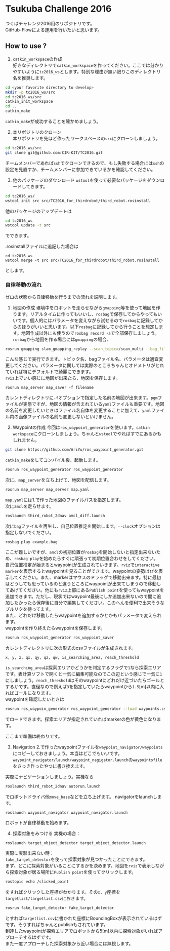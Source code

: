 # Tsukuba Challenge 2016
つくばチャレンジ2016用のリポジトリです。  
GitHub-Flowによる運用を行いたいと思います。  

## How to use ?
1. `catkin_workspace`の作成  
好きなディレクトリで`catkin_workspace`を作ってください。ここでは分かりやすいように`tc2016_ws`とします。特別な理由が無い限りこのディレクトリ名を推奨します。  
```bash
cd <your favorite directory to develop>
mkdir -p tc2016_ws/src
cd tc2016_ws/src
catkin_init_workspace
cd ..
catkin_make
```
`catkin_make`が成功することを確かめましょう。  

2. 本リポジトリのクローン  
本リポジトリを先ほど作ったワークスペースの`src`にクローンしましょう。  
```bash
cd tc2016_ws/src
git clone git@github.com:CIR-KIT/TC2016.git
```
チームメンバーであれば``ssh``でクローンできるので、もし失敗する場合には`ssh`の設定を見直すか、チームメンバーに参加できているかを確認してください。  

3. 他のパッケージのダウンロード
`wstool`を使って必要なパッケージをダウンロードしてきます。
```bash
cd tc2016_ws/
wstool init src src/TC2016_for_thirdrobot/third_robot.rosinstall
```
他のパッケージのアップデートは
```bash
cd tc2016_ws
wstool update -t src
```
でできます。

.rosinstallファイルに追記した場合は
```
cd tc2016_ws
wstool merge -t src src/TC2016_for_thirdrobot/third_robot.rosinstall
```
とします。

### 自律移動の流れ
ゼロの状態から自律移動を行うまでの流れを説明します。

1. 地図の作成
環境中をロボットを走らせながら`gmapping`等を使って地図を作ります。リアルタイムに作ってもいいし、`rosbag`で保存してからやってもいいです。個人的にはパラメータを変えながら試せるので`rosbag`に記録してからのほうがいいと思います。以下`rosbag`に記録してから行うことを想定します。地図作成以外にも使うので`rosbag record -a`で全部保存しましょう。`rosbag`から地図を作る場合には`gmapping`の場合、  
```bash
rosrun gmapping slam_gmapping_replay --scan_topic=/scan_multi --bag_filename=2016-10-19-15-49-19.bag  _particles:=50 _delta:=0.1 _iterations:=30 _str:=15.5 _stt:=15.5 _linearUpdate:=0.3 _angularUpdata:=0.1
```
こんな感じで実行できます。トピック名、bagファイル名、パラメータは適宜変更してください。パラメータに関しては実際のところちゃんとオドメトリがとれていれば特にデフォルトで綺麗にできます。  
`rviz`上でいい感じに地図が出来たら、地図を保存します。
```
rosrun map_server map_saver -f filename
```
カレントディレクトリに`-f`オプションで指定した名前の地図が出来ます。`pgm`ファイルが実態ですが、地図の情報が含まれている`yaml`ファイルも重要です。地図の名前を変更したいときはファイル名自体を変更することに加えて、`yaml`ファイル内の画像ファイルの名前も変更しないといけません。  

2. Waypointの作成
今回は`ros_waypoint_generator`を使います。`catkin workspace`にクローンしましょう。ちゃんと`wstool`でやればすでにあるかもしれません。
```bash
git clone https://github.com/AriYu/ros_waypoint_generator.git
```
`catkin_make`をしてコンパイル後、起動します。
```bash
rosrun ros_waypoint_generator ros_waypoint_generator
```
次に、`map_server`を立ち上げて、地図を配信します。
```bash
rosrun map_server map_server map.yaml
```
`map.yaml`には1.で作った地図のファイルパスを指定します。  
次に`amcl`を走らせます。
```bash
roslaunch third_robot_2dnav amcl_diff.launch
```
次に`bag`ファイルを再生し、自己位置推定を開始します。`--clock`オプションは指定しないでください。
```
rosbag play example.bag
```
ここが難しいですが、`amcl`の初期位置が`rosbag`を開始しないと指定出来ないため、`rosbag play`を始めたらすぐに頑張って初期位置合わせをしてください。  
自己位置推定が始まるとwaypointが生成されていきます。`rviz`で`interactive marker`を表示するとwaypointを見ることができます。waypointの姿勢は`tf`を表示してください。また、markerはマウスのドラッグで移動出来ます。特に最初はどうしても思っているのと違うところにwaypointが出来てしまうので移動してあげてください。他にも`rviz`上部にある`Publish point`を使ってもwaypointを追加できます。ただし、現状ではwaypoint最後にしか追加出来ないので間に追加したかったら保存後に自分で編集してください。このへんを便利で出来そうなプルリクを待ってます。  
また、どれだけ移動したらwaypointを追加するかとかもパラメータで変えられます。  
waypointを作り終えたらwaypointを保存します。
```bash
rosrun ros_waypoint_generator ros_waypoint_saver
```
カレントディレクトリに次の形式のcsvファイルが生成されます。  
```
x, y, z, qx, qy, qz, qw, is_searching_area, reach_threshold
```
`is_searching_area`は探索エリアかどうかを判定するフラグで`1`なら探索エリアです。表計算ソフトで開くと一気に編集可能なのでこの辺という感じで一気に`1`にしましょう。`reach_threshold`はそのwaypointにどれだけ近づいたらゴールとするかです。直径なので例えば`3`を指定していたらwaypointから`1.5`[m]以内に入ればゴールになります。  
waypointを確認したいときは
```bash
rosrun ros_waypoin_generator ros_waypoint_generator --load waypoints.csv
```
でロードできます。探索エリアが指定されていればmarkerの色が黄色になります。  

ここまで準備は終わりです。  

3. Navigation
2.で作ったwaypointファイルを`waypoint_navigator/waypoints`にコピーしておきましょう。本当はどこでもいいです。`waypoint_navigator/launch/waypoint_nagigator.launch`の`waypointsfile`をさっき作ったやつに書き換えます。  

実際にナビゲーションしましょう。実機なら
```bash
roslaunch third_robot_2dnav autorun.launch
```
でロボットドライバ他`move_base`などを立ち上げます。
navigatorをlaunchします。
```bash
roslaunch waypoint_navigator waypoint_navigator.launch
```
ロボットが自律移動を始めます。  

4. 探索対象をみつける
実機の場合：  
```
roslaunch target_object_detector target_object_detector.launch
```
実際に実験出来ない時：  
`fake_target_detector`を使って探索対象が見つかったことにできます。  
まず、どこに探索対象がいることにするかを決めます。地図を`rviz`で表示しながら探索対象が居る場所に`Publish point`を使ってクリックします。
```bash
rostopic echo /clicked_point
```
をすればクリックした座標がわかります。その`x, y`座標を`targetlist/targetlist.csv`におきます。
```bash
rosrun fake_target_detector fake_target_detector
```
とすれば`targetlist.csv`に書かれた座標にBoundingBoxが表示されているはずです。そうすればちゃんとpublishもされています。  
到達したwaypointが探索エリアでロボットから5[m]以内に探索対象がいればアプローチするはずです。  
また一度アプローチした探索対象から近い場合には無視します。  
